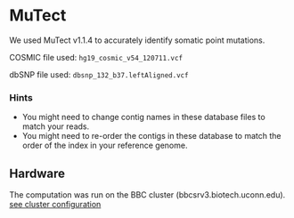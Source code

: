 # MuTect
We used MuTect v1.1.4 to accurately identify somatic point mutations.

COSMIC file used: ```hg19_cosmic_v54_120711.vcf```

dbSNP file used:  ```dbsnp_132_b37.leftAligned.vcf```

### Hints
- You might need to change contig names in these database files to match your reads.
- You might need to re-order the contigs in these database to match the order of the index in your reference genome.

## Hardware
The computation was run on the BBC cluster (bbcsrv3.biotech.uconn.edu).
[see cluster configuration](http://bioinformatics.uconn.edu/hardware)
